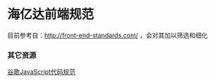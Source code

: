 # 海亿达前端规范

目前参考自：http://front-end-standards.com/ ，会对其加以筛选和细化

### 其它资源
[谷歌JavaScript代码规范](https://google.github.io/styleguide/javascriptguide.xml)  
